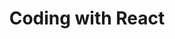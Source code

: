 ---
title: "Coding with React"
layout: webseries
collection_type: "series_detail"
youtube_playlist: PLZlA0Gpn_vH_NT5zPVp18nGe_W9LqBDQK
default_thumbnail: "https://img.youtube.com/vi/w7ejDZ8SWv8/maxresdefault.jpg"
---